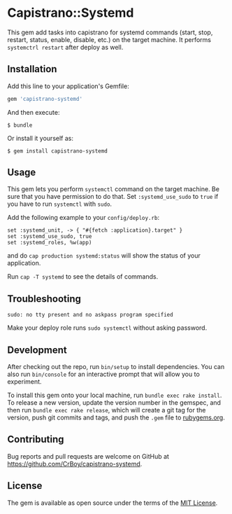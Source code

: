 # Capistrano::Systemd

This gem add tasks into capistrano for systemd commands (start, stop, restart, status, enable, disable, etc.) on the target machine. It performs `systemctrl restart` after deploy as well.

## Installation

Add this line to your application's Gemfile:

```ruby
gem 'capistrano-systemd'
```

And then execute:

    $ bundle

Or install it yourself as:

    $ gem install capistrano-systemd

## Usage

This gem lets you perform `systemctl` command on the target machine. Be sure that you have permission to do that. Set `:systemd_use_sudo` to `true` if you have to run `systemctl` with `sudo`.

Add the following example to your `config/deploy.rb`:

```
set :systemd_unit, -> { "#{fetch :application}.target" }
set :systemd_use_sudo, true
set :systemd_roles, %w(app)
```

and do `cap production systemd:status` will show the status of your application.

Run `cap -T systemd` to see the details of commands.

## Troubleshooting

`sudo: no tty present and no askpass program specified`

Make your deploy role runs `sudo systemctl` without asking password.

## Development

After checking out the repo, run `bin/setup` to install dependencies. You can also run `bin/console` for an interactive prompt that will allow you to experiment.

To install this gem onto your local machine, run `bundle exec rake install`. To release a new version, update the version number in the gemspec, and then run `bundle exec rake release`, which will create a git tag for the version, push git commits and tags, and push the `.gem` file to [rubygems.org](https://rubygems.org).

## Contributing

Bug reports and pull requests are welcome on GitHub at https://github.com/CrBoy/capistrano-systemd.


## License

The gem is available as open source under the terms of the [MIT License](http://opensource.org/licenses/MIT).

